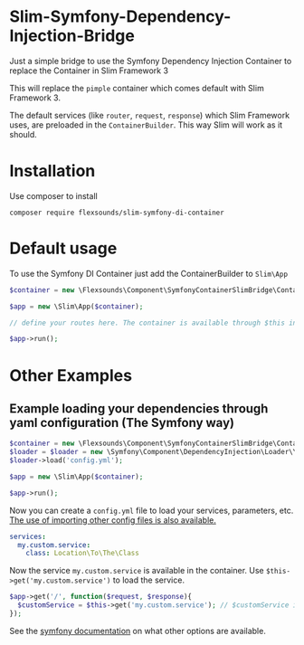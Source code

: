 # Slim-Symfony-Dependency-Injection-Bridge
Just a simple bridge to use the Symfony Dependency Injection Container to replace the Container in Slim Framework 3

This will replace the `pimple` container which comes default with Slim Framework 3.

The default services (like `router`, `request`, `response`) which Slim Framework uses, are preloaded in the `ContainerBuilder`. This way Slim will work as it should.

# Installation
Use composer to install

`composer require flexsounds/slim-symfony-di-container`

# Default usage
To use the Symfony DI Container just add the ContainerBuilder to `Slim\App`

```php
$container = new \Flexsounds\Component\SymfonyContainerSlimBridge\ContainerBuilder();

$app = new \Slim\App($container);

// define your routes here. The container is available through $this in the route closure

$app->run();
```

# Other Examples

## Example loading your dependencies through yaml configuration (The Symfony way)

```php
$container = new \Flexsounds\Component\SymfonyContainerSlimBridge\ContainerBuilder();
$loader = $loader = new \Symfony\Component\DependencyInjection\Loader\YamlFileLoader($container, new \Symfony\Component\Config\FileLocator($configPath));
$loader->load('config.yml');

$app = new \Slim\App($container);

$app->run();

````

Now you can create a `config.yml` file to load your services, parameters, etc. [The use of importing other config files is also available.](http://symfony.com/doc/current/cookbook/configuration/configuration_organization.html#different-directories-per-environment) 

```yml
services:
  my.custom.service:
    class: Location\To\The\Class
```

Now the service `my.custom.service` is available in the container. Use `$this->get('my.custom.service')` to load the service.

```php
$app->get('/', function($request, $response){
  $customService = $this->get('my.custom.service'); // $customService is now an instance of Location\To\The\Class()
});
```
See the [symfony documentation](http://symfony.com/doc/current/book/service_container.html) on what other options are available.
